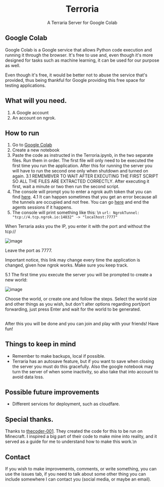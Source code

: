 <h1 align="center">Terroria</h1>
<p align="center">A Terraria Server for Google Colab</p>


## Google Colab

Google Colab is a Google service that allows Python code execution and running it through the browser. It's free to use and, even though it's more designed for tasks such as machine learning, it can be used for our purpose as well.

Even though it's free, it would be better not to abuse the service that's provided, thus being thankful for Google providing this free space for testing applications.

## What will you need.

1. A Google account
2. An account on ngrok.

## How to run

1. Go to [Google Colab](https://colab.research.google.com/)
2. Create a new notebook
3. Paste the code as instructed in the Terroria.ipynb, in the two separate files. Run them in order. The first file will only need to be executed the first time you run the application. After this for running the server you will have to run the second one only when shutdown and turned on again.
3.1 REMEMBVER TO WAIT AFTER EXECUTING THE FIRST SCRIPT SO ALL THE FILES ARE EXTRACTED CORRECTLY. After executing it first, wait a minute or two then run the second script.
4. The console will prompt you to enter a ngrok auth token that you can find [here](https://dashboard.ngrok.com/get-started/your-authtoken).
4.1 It can happen sometimes that you get an error because all the tunnels are occupied and not free. You can go [here](https://dashboard.ngrok.com/tunnels/agents) and end the agents sessions if it happens.
5. The console will print something like this: \n
   ```url: NgrokTunnel: "tcp://4.tcp.ngrok.io:14832" -> "localhost:7777"```

When Terraria asks you the IP, you enter it with the port and without the tcp://

![image](https://github.com/whileNazaTrue/terroria/assets/84025828/f2517fc3-2054-4824-a190-356257dea62c)

Leave the port as 7777.

Important notice, this link may change every time the application is changed, given how ngrok works. Make sure you keep track.

5.1 The first time you execute the server you will be prompted to create a new world:

![image](https://github.com/whileNazaTrue/terroria/assets/84025828/bee7c0b0-c121-46fb-b50f-7458df976b6e)

Choose the world, or create one and follow the steps. Select the world size and other things as you wish, but don't alter options regarding port/port forwarding, just press Enter and wait for the world to be generated.

## 
After this you will be done and you can join and play with your friends! Have fun!

## Things to keep in mind

- Remember to make backups, local if possible.
- Terraria has an autosave feature, but if you want to save when closing the server you must do this gracefully. Also the google notebook may turn the server of when some inactivity, so also take that into account to avoid data loss.

## Possible future improvements

- Different services for deployment, such as cloudfare.

## Special thanks.

Thanks to [thecoder-001](https://github.com/thecoder-001). They created the code for this to be run on Minecraft. I inspired a big part of their code to make mine into reality, and it served as a guide for me to understand how to make this work.\n

## Contact

If you wish to make improvements, comments, or write something, you can use the issues tab, if you need to talk about some other thing you can include somewhere I can contact you (social media, or maybe an email).


